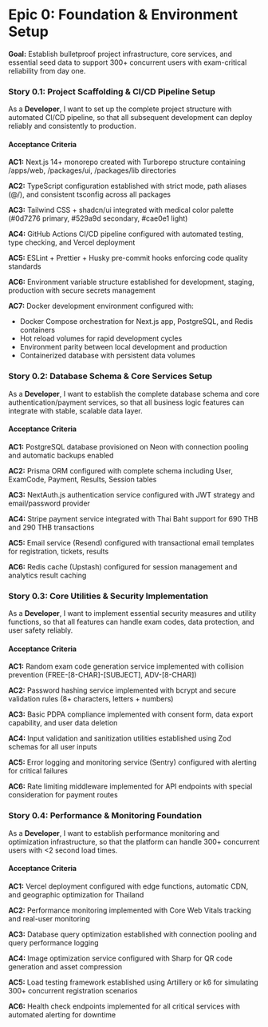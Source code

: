 # Epic 0: Foundation & Environment Setup

**Goal:** Establish bulletproof project infrastructure, core services, and essential seed data to support 300+ concurrent users with exam-critical reliability from day one.

### Story 0.1: Project Scaffolding & CI/CD Pipeline Setup

As a **Developer**,
I want to set up the complete project structure with automated CI/CD pipeline,
so that all subsequent development can deploy reliably and consistently to production.

#### Acceptance Criteria

**AC1:** Next.js 14+ monorepo created with Turborepo structure containing /apps/web, /packages/ui, /packages/lib directories

**AC2:** TypeScript configuration established with strict mode, path aliases (@/), and consistent tsconfig across all packages  

**AC3:** Tailwind CSS + shadcn/ui integrated with medical color palette (#0d7276 primary, #529a9d secondary, #cae0e1 light)

**AC4:** GitHub Actions CI/CD pipeline configured with automated testing, type checking, and Vercel deployment

**AC5:** ESLint + Prettier + Husky pre-commit hooks enforcing code quality standards

**AC6:** Environment variable structure established for development, staging, production with secure secrets management

**AC7:** Docker development environment configured with:
- Docker Compose orchestration for Next.js app, PostgreSQL, and Redis containers
- Hot reload volumes for rapid development cycles
- Environment parity between local development and production
- Containerized database with persistent data volumes

### Story 0.2: Database Schema & Core Services Setup

As a **Developer**,
I want to establish the complete database schema and core authentication/payment services,
so that all business logic features can integrate with stable, scalable data layer.

#### Acceptance Criteria

**AC1:** PostgreSQL database provisioned on Neon with connection pooling and automatic backups enabled

**AC2:** Prisma ORM configured with complete schema including User, ExamCode, Payment, Results, Session tables

**AC3:** NextAuth.js authentication service configured with JWT strategy and email/password provider

**AC4:** Stripe payment service integrated with Thai Baht support for 690 THB and 290 THB transactions

**AC5:** Email service (Resend) configured with transactional email templates for registration, tickets, results

**AC6:** Redis cache (Upstash) configured for session management and analytics result caching

### Story 0.3: Core Utilities & Security Implementation

As a **Developer**,
I want to implement essential security measures and utility functions,
so that all features can handle exam codes, data protection, and user safety reliably.

#### Acceptance Criteria

**AC1:** Random exam code generation service implemented with collision prevention (FREE-[8-CHAR]-[SUBJECT], ADV-[8-CHAR])

**AC2:** Password hashing service implemented with bcrypt and secure validation rules (8+ characters, letters + numbers)

**AC3:** Basic PDPA compliance implemented with consent form, data export capability, and user data deletion

**AC4:** Input validation and sanitization utilities established using Zod schemas for all user inputs

**AC5:** Error logging and monitoring service (Sentry) configured with alerting for critical failures

**AC6:** Rate limiting middleware implemented for API endpoints with special consideration for payment routes

### Story 0.4: Performance & Monitoring Foundation

As a **Developer**,
I want to establish performance monitoring and optimization infrastructure,
so that the platform can handle 300+ concurrent users with <2 second load times.

#### Acceptance Criteria

**AC1:** Vercel deployment configured with edge functions, automatic CDN, and geographic optimization for Thailand

**AC2:** Performance monitoring implemented with Core Web Vitals tracking and real-user monitoring

**AC3:** Database query optimization established with connection pooling and query performance logging

**AC4:** Image optimization service configured with Sharp for QR code generation and asset compression

**AC5:** Load testing framework established using Artillery or k6 for simulating 300+ concurrent registration scenarios

**AC6:** Health check endpoints implemented for all critical services with automated alerting for downtime
